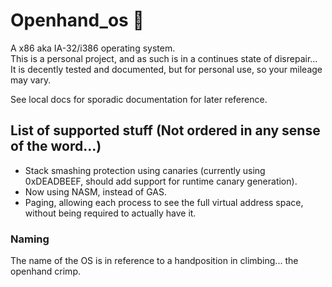# Openhand_os 🤙
A x86 aka IA-32/i386 operating system.\
This is a personal project, and as such is in a continues state of disrepair...\
It is decently tested and documented, but for personal use, so your mileage may vary.

See local docs for sporadic documentation for later reference.

## List of supported stuff (Not ordered in any sense of the word...)
 - Stack smashing protection using canaries (currently using 0xDEADBEEF, should add support for runtime canary generation).
 - Now using NASM, instead of GAS.
 - Paging, allowing each process to see the full virtual address space, without being required to actually have it.

### Naming
The name of the OS is in reference to a handposition in climbing... the openhand crimp.
